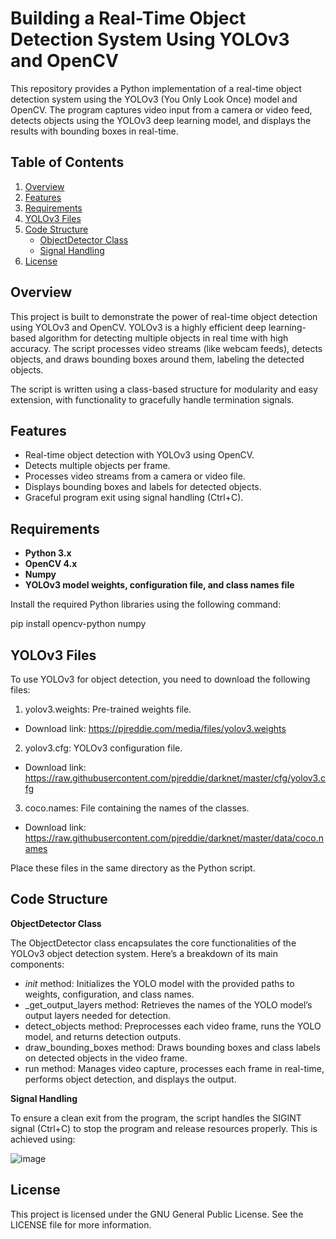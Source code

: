 # Building a Real-Time Object Detection System Using YOLOv3 and OpenCV

This repository provides a Python implementation of a real-time object detection system using the YOLOv3 (You Only Look Once) model and OpenCV. The program captures video input from a camera or video feed, detects objects using the YOLOv3 deep learning model, and displays the results with bounding boxes in real-time.

## Table of Contents

1. [Overview](#overview)
2. [Features](#features)
3. [Requirements](#requirements)
4. [YOLOv3 Files](#yolov3-files)
5. [Code Structure](#code-structure)
   - [ObjectDetector Class](#objectdetector-class)
   - [Signal Handling](#signal-handling)
6. [License](#license)

## Overview

This project is built to demonstrate the power of real-time object detection using YOLOv3 and OpenCV. YOLOv3 is a highly efficient deep learning-based algorithm for detecting multiple objects in real time with high accuracy. The script processes video streams (like webcam feeds), detects objects, and draws bounding boxes around them, labeling the detected objects.

The script is written using a class-based structure for modularity and easy extension, with functionality to gracefully handle termination signals.

## Features

- Real-time object detection with YOLOv3 using OpenCV.
- Detects multiple objects per frame.
- Processes video streams from a camera or video file.
- Displays bounding boxes and labels for detected objects.
- Graceful program exit using signal handling (Ctrl+C).

## Requirements

- **Python 3.x** 
- **OpenCV 4.x** 
- **Numpy** 
- **YOLOv3 model weights, configuration file, and class names file**

Install the required Python libraries using the following command:

pip install opencv-python numpy

## YOLOv3 Files
To use YOLOv3 for object detection, you need to download the following files:

1. yolov3.weights: Pre-trained weights file.
- Download link: https://pjreddie.com/media/files/yolov3.weights
2. yolov3.cfg: YOLOv3 configuration file.
- Download link: https://raw.githubusercontent.com/pjreddie/darknet/master/cfg/yolov3.cfg
3. coco.names: File containing the names of the classes.
- Download link: https://raw.githubusercontent.com/pjreddie/darknet/master/data/coco.names

Place these files in the same directory as the Python script.

## Code Structure
**ObjectDetector Class**

The ObjectDetector class encapsulates the core functionalities of the YOLOv3 object detection system. Here’s a breakdown of its main components:

- _init_ method: Initializes the YOLO model with the provided paths to weights, configuration, and class names.
- _get_output_layers method: Retrieves the names of the YOLO model’s output layers needed for detection.
- detect_objects method: Preprocesses each video frame, runs the YOLO model, and returns detection outputs.
- draw_bounding_boxes method: Draws bounding boxes and class labels on detected objects in the video frame.
- run method: Manages video capture, processes each frame in real-time, performs object detection, and displays the output.

**Signal Handling**

To ensure a clean exit from the program, the script handles the SIGINT signal (Ctrl+C) to stop the program and release resources properly. This is achieved using:

![image](https://github.com/user-attachments/assets/91b5a848-2f92-4aa3-a6d1-00c862124812)

## License
This project is licensed under the GNU General Public License. See the LICENSE file for more information.
